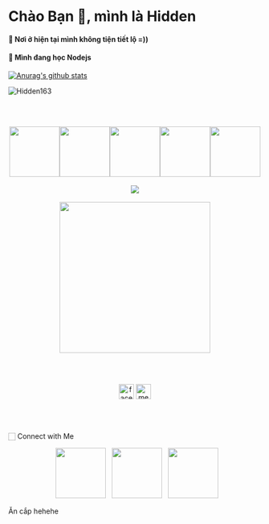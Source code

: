 # Chào Bạn 👋, mình là Hidden
#### 🔭 Nơi ở hiện tại mình không tiện tiết lộ =))
#### 🌱 Mình đang học Nodejs
[![Anurag's github stats](https://github-readme-stats.vercel.app/api?username=Hidden163&show_icons=true&theme=nightowl)](https://github.com/Hidden163)

<p align="left"> <img src="https://komarev.com/ghpvc/?username=Hidden163&color=ff69b4" alt="Hidden163" /> </p>
<p align="left"> <a href="https://github.com/ryo-ma/github-profile-trophy">
<br>
<br>
<p align="center">
  <img src="https://media3.giphy.com/media/ln7z2eWriiQAllfVcn/200w.webp" width="100"><img src="https://i.giphy.com/media/eNAsjO55tPbgaor7ma/200w.webp" width="100"><img src="https://i.giphy.com/media/VgGthkhUvGgOit7Y9i/200.webp" width="100"><img src="https://i.giphy.com/media/KzJkzjggfGN5Py6nkT/200.webp" width="100"><img src="https://i.giphy.com/media/IdyAQJVN2kVPNUrojM/200.webp" width="100"><br><br>
  <img src="https://camo.githubusercontent.com/936a08778c7e4885053d148c07bbd2339dfbdd80/68747470733a2f2f6665726f73732e6e65742f782f6e6f6465322e676966" /><br><br>
  <img src="https://little.kylerconway.com/images/golang-what.gif" width="300">
</p>
<br>
<br>
<p align="center">
  <a href="https://www.facebook.com/Hidden.163" target="_blank"><img align="center" src="https://cdn.jsdelivr.net/npm/simple-icons@3.0.1/icons/facebook.svg" alt="facebook" height="30" width="30" /></a>
  <a href="https://www.messenger.com/t/100042305563654" target="_blank"><img align="center" src="https://cdn.jsdelivr.net/npm/simple-icons@3.0.1/icons/messenger.svg" alt="messenger" height="30" width="30" /></a>
</p>
<br>
<br>
<br>
🏻 Connect with Me
<p align="center"> 
&nbsp; <a href="https://github.com/Hidden163" target="_blank" rel="noopener noreferrer"><img src="https://img.icons8.com/plasticine/100/000000/github.png" width="100" /></a>
&nbsp; <a href="https://www.facebook.com/Hidden.163" target="_blank" rel="noopener noreferrer"><img src="https://img.icons8.com/plasticine/100/000000/facebook.png"  width="100" /></a>
&nbsp; <a href="mailto:hiddem163@gmail.com" target="_blank" rel="noopener noreferrer"><img src="https://img.icons8.com/plasticine/100/000000/gmail.png"  width="100" /></a>
</p>
Ăn cắp hehehe
